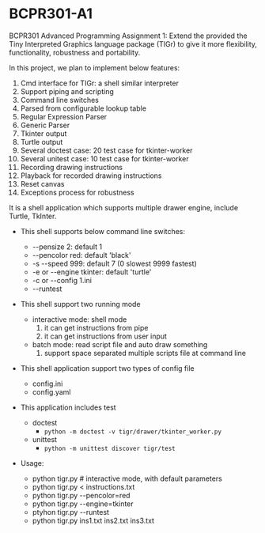 # BCPR301-A1
BCPR301 Advanced Programming Assignment 1:  Extend the provided the Tiny Interpreted Graphics language package (TIGr) to give it more flexibility, functionality, robustness and portability. 

In this project, we plan to implement below features:

1. Cmd interface for TIGr: a shell similar interpreter
2. Support piping and scripting
3. Command line switches
4. Parsed from configurable lookup table
5. Regular Expression Parser
6. Generic Parser
7. Tkinter output
8. Turtle output
9. Several doctest case: 20 test case for tkinter-worker
10. Several unitest case: 10 test case for tkinter-worker
11. Recording drawing instructions
12. Playback for recorded drawing instructions
13. Reset canvas
14. Exceptions process for robustness  

It is a shell application which supports multiple drawer engine, include Turtle, TkInter.

- This shell supports below command line switches:
    - --pensize 2: default 1
    - --pencolor red: default 'black'
    - -s --speed 999: default 7 (0 slowest 9999 fastest)
    - -e or --engine tkinter: default 'turtle'
    - -c or --config 1.ini
    - --runtest

- This shell support two running mode

    - interactive mode: shell mode
        1. it can get instructions from pipe
        2. it can get instructions from user input
    - batch mode: read script file and auto draw something
        1. support space separated multiple scripts file at command line

- This shell application support two types of config file
    - config.ini
    - config.yaml 

- This application includes test
    - doctest
        - `python -m doctest -v tigr/drawer/tkinter_worker.py`
    - unittest
        - `python -m unittest discover tigr/test`
- Usage:
    - python tigr.py # interactive mode, with default parameters
    - python tigr.py < instructions.txt
    - python tigr.py --pencolor=red 
    - python tigr.py --engine=tkinter
    - ptyhon tigr.py --runtest
    - python tigr.py ins1.txt ins2.txt ins3.txt
         
 
